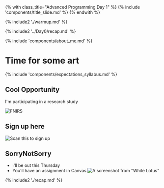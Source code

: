 {% with class_title="Advanced Programming Day 1" %}
{% include 'components/title_slide.md' %}
{% endwith %}

{% include2 './warmup.md' %}


{% include2 '../Day0/recap.md' %}

{% include 'components/about_me.md' %}


# Time for some art


{% include 'components/expectations_syllabus.md' %}


## Cool Opportunity
I'm participating in a research study

![FNIRS](../images/fnirs.jpg)

## Sign up here
![Scan this to sign up](../images/qr_georgetown_study.png)

## SorryNotSorry
- I'll be out this Thursday
- You'll have an assignment in Canvas
![A screenshot from "White Lotus"](../images/white_lotus_beach.png)


{% include2 './recap.md' %}

